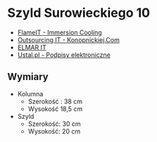# Szyld Surowieckiego 10

* [FlameIT - Immersion Cooling](https://flameit.io)
* [Outsourcing IT - Konopnickiej.Com](https://konopnickiej.com)
* [ELMAR IT](https://elmarit.pl)
* [Ustal.pl - Podpisy elektroniczne](https://ustal.pl)

## Wymiary

* Kolumna
  * Szerokość : 38 cm
  * Wysokość 18,5 cm
* Szyld
  * Szerokość: 30 cm
  * Wysokość: 20 cm
